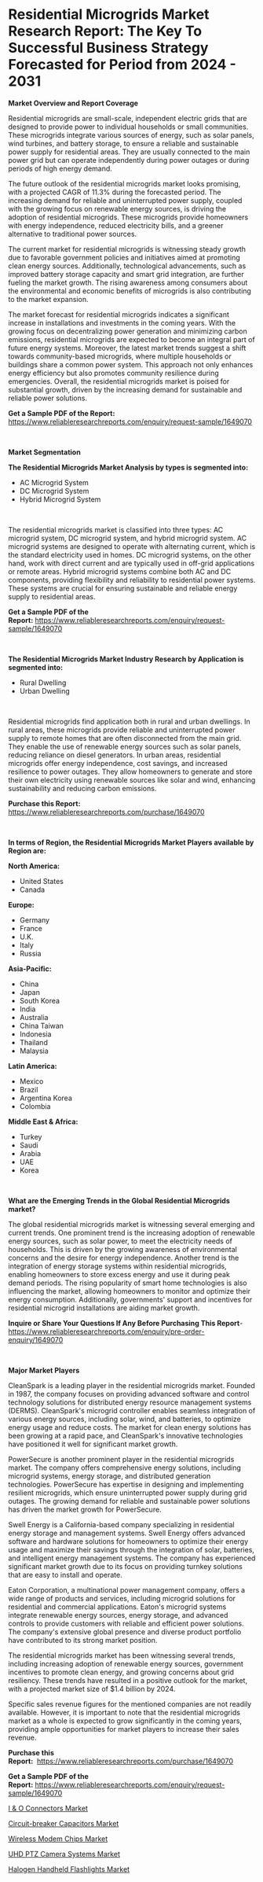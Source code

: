 <p><h1>Residential Microgrids Market Research Report: The Key To Successful Business Strategy Forecasted for Period from 2024 - 2031</h1></p><p><strong>Market Overview and Report Coverage</strong></p>
<p><p>Residential microgrids are small-scale, independent electric grids that are designed to provide power to individual households or small communities. These microgrids integrate various sources of energy, such as solar panels, wind turbines, and battery storage, to ensure a reliable and sustainable power supply for residential areas. They are usually connected to the main power grid but can operate independently during power outages or during periods of high energy demand.</p><p>The future outlook of the residential microgrids market looks promising, with a projected CAGR of 11.3% during the forecasted period. The increasing demand for reliable and uninterrupted power supply, coupled with the growing focus on renewable energy sources, is driving the adoption of residential microgrids. These microgrids provide homeowners with energy independence, reduced electricity bills, and a greener alternative to traditional power sources.</p><p>The current market for residential microgrids is witnessing steady growth due to favorable government policies and initiatives aimed at promoting clean energy sources. Additionally, technological advancements, such as improved battery storage capacity and smart grid integration, are further fueling the market growth. The rising awareness among consumers about the environmental and economic benefits of microgrids is also contributing to the market expansion.</p><p>The market forecast for residential microgrids indicates a significant increase in installations and investments in the coming years. With the growing focus on decentralizing power generation and minimizing carbon emissions, residential microgrids are expected to become an integral part of future energy systems. Moreover, the latest market trends suggest a shift towards community-based microgrids, where multiple households or buildings share a common power system. This approach not only enhances energy efficiency but also promotes community resilience during emergencies. Overall, the residential microgrids market is poised for substantial growth, driven by the increasing demand for sustainable and reliable power solutions.</p></p>
<p><strong>Get a Sample PDF of the Report:</strong> <a href="https://www.reliableresearchreports.com/enquiry/request-sample/1649070">https://www.reliableresearchreports.com/enquiry/request-sample/1649070</a></p>
<p>&nbsp;</p>
<p><strong>Market Segmentation</strong></p>
<p><strong>The Residential Microgrids Market Analysis by types is segmented into:</strong></p>
<p><ul><li>AC Microgrid System</li><li>DC Microgrid System</li><li>Hybrid Microgrid System</li></ul></p>
<p>&nbsp;</p>
<p><p>The residential microgrids market is classified into three types: AC microgrid system, DC microgrid system, and hybrid microgrid system. AC microgrid systems are designed to operate with alternating current, which is the standard electricity used in homes. DC microgrid systems, on the other hand, work with direct current and are typically used in off-grid applications or remote areas. Hybrid microgrid systems combine both AC and DC components, providing flexibility and reliability to residential power systems. These systems are crucial for ensuring sustainable and reliable energy supply to residential areas.</p></p>
<p><strong>Get a Sample PDF of the Report:</strong>&nbsp;<a href="https://www.reliableresearchreports.com/enquiry/request-sample/1649070">https://www.reliableresearchreports.com/enquiry/request-sample/1649070</a></p>
<p>&nbsp;</p>
<p><strong>The Residential Microgrids Market Industry Research by Application is segmented into:</strong></p>
<p><ul><li>Rural Dwelling</li><li>Urban Dwelling</li></ul></p>
<p>&nbsp;</p>
<p><p>Residential microgrids find application both in rural and urban dwellings. In rural areas, these microgrids provide reliable and uninterrupted power supply to remote homes that are often disconnected from the main grid. They enable the use of renewable energy sources such as solar panels, reducing reliance on diesel generators. In urban areas, residential microgrids offer energy independence, cost savings, and increased resilience to power outages. They allow homeowners to generate and store their own electricity using renewable sources like solar and wind, enhancing sustainability and reducing carbon emissions.</p></p>
<p><strong>Purchase this Report:</strong>&nbsp; <a href="https://www.reliableresearchreports.com/purchase/1649070">https://www.reliableresearchreports.com/purchase/1649070</a></p>
<p>&nbsp;</p>
<p><strong>In terms of Region, the Residential Microgrids Market Players available by Region are:</strong></p>
<p>
    <p> <strong> North America: </strong>
        <ul>
            <li>United States</li>
            <li>Canada</li>
        </ul>
        </p> 
    <p> <strong> Europe: </strong>
        <ul>
            <li>Germany</li>
            <li>France</li>
            <li>U.K.</li>
            <li>Italy</li>
            <li>Russia</li>
        </ul>
        </p> 
    <p> <strong> Asia-Pacific: </strong>
        <ul>
            <li>China</li>
            <li>Japan</li>
            <li>South Korea</li>
            <li>India</li>
            <li>Australia</li>
            <li>China Taiwan</li>
            <li>Indonesia</li>
            <li>Thailand</li>
            <li>Malaysia</li>
        </ul>
        </p> 
    <p> <strong> Latin America: </strong>
        <ul>
            <li>Mexico</li>
            <li>Brazil</li>
            <li>Argentina Korea</li>
            <li>Colombia</li>
        </ul>
        </p> 
    <p> <strong> Middle East & Africa: </strong>
        <ul>
            <li>Turkey</li>
            <li>Saudi</li>
            <li>Arabia</li>
            <li>UAE</li>
            <li>Korea</li>
        </ul>
    </p>
    </p>
<p>&nbsp;</p>
<p><strong>What are the Emerging Trends in the Global Residential Microgrids market?</strong></p>
<p><p>The global residential microgrids market is witnessing several emerging and current trends. One prominent trend is the increasing adoption of renewable energy sources, such as solar power, to meet the electricity needs of households. This is driven by the growing awareness of environmental concerns and the desire for energy independence. Another trend is the integration of energy storage systems within residential microgrids, enabling homeowners to store excess energy and use it during peak demand periods. The rising popularity of smart home technologies is also influencing the market, allowing homeowners to monitor and optimize their energy consumption. Additionally, governments' support and incentives for residential microgrid installations are aiding market growth.</p></p>
<p><strong>Inquire or Share Your Questions If Any Before Purchasing This Report</strong>- <a href="https://www.reliableresearchreports.com/enquiry/pre-order-enquiry/1649070">https://www.reliableresearchreports.com/enquiry/pre-order-enquiry/1649070</a></p>
<p>&nbsp;</p>
<p><strong>Major Market Players</strong></p>
<p><p>CleanSpark is a leading player in the residential microgrids market. Founded in 1987, the company focuses on providing advanced software and control technology solutions for distributed energy resource management systems (DERMS). CleanSpark's microgrid controller enables seamless integration of various energy sources, including solar, wind, and batteries, to optimize energy usage and reduce costs. The market for clean energy solutions has been growing at a rapid pace, and CleanSpark's innovative technologies have positioned it well for significant market growth.</p><p>PowerSecure is another prominent player in the residential microgrids market. The company offers comprehensive energy solutions, including microgrid systems, energy storage, and distributed generation technologies. PowerSecure has expertise in designing and implementing resilient microgrids, which ensure uninterrupted power supply during grid outages. The growing demand for reliable and sustainable power solutions has driven the market growth for PowerSecure.</p><p>Swell Energy is a California-based company specializing in residential energy storage and management systems. Swell Energy offers advanced software and hardware solutions for homeowners to optimize their energy usage and maximize their savings through the integration of solar, batteries, and intelligent energy management systems. The company has experienced significant market growth due to its focus on providing turnkey solutions that are easy to install and operate.</p><p>Eaton Corporation, a multinational power management company, offers a wide range of products and services, including microgrid solutions for residential and commercial applications. Eaton's microgrid systems integrate renewable energy sources, energy storage, and advanced controls to provide customers with reliable and efficient power solutions. The company's extensive global presence and diverse product portfolio have contributed to its strong market position.</p><p>The residential microgrids market has been witnessing several trends, including increasing adoption of renewable energy sources, government incentives to promote clean energy, and growing concerns about grid resiliency. These trends have resulted in a positive outlook for the market, with a projected market size of $1.4 billion by 2024.</p><p>Specific sales revenue figures for the mentioned companies are not readily available. However, it is important to note that the residential microgrids market as a whole is expected to grow significantly in the coming years, providing ample opportunities for market players to increase their sales revenue.</p></p>
<p><strong>Purchase this Report:</strong>&nbsp;&nbsp;<a href="https://www.reliableresearchreports.com/purchase/1649070">https://www.reliableresearchreports.com/purchase/1649070</a></p>
<p></p>
<p><strong>Get a Sample PDF of the Report:</strong>&nbsp;<a href="https://www.reliableresearchreports.com/enquiry/request-sample/1649070">https://www.reliableresearchreports.com/enquiry/request-sample/1649070</a></p>
<p><p><a href="https://github.com/jsmusil/Market-Research-Report-List-1/blob/main/i-o-connectors-market.md">I & O Connectors Market</a></p><p><a href="https://github.com/chartsaturn/Market-Research-Report-List-1/blob/main/circuit-breaker-capacitors-market.md">Circuit-breaker Capacitors Market</a></p><p><a href="https://github.com/beatblasta/Market-Research-Report-List-1/blob/main/wireless-modem-chips-market.md">Wireless Modem Chips Market</a></p><p><a href="https://github.com/Triciasol/Market-Research-Report-List-1/blob/main/uhd-ptz-camera-systems-market.md">UHD PTZ Camera Systems Market</a></p><p><a href="https://github.com/jhcraigie/Market-Research-Report-List-1/blob/main/halogen-handheld-flashlights-market.md">Halogen Handheld Flashlights Market</a></p></p>